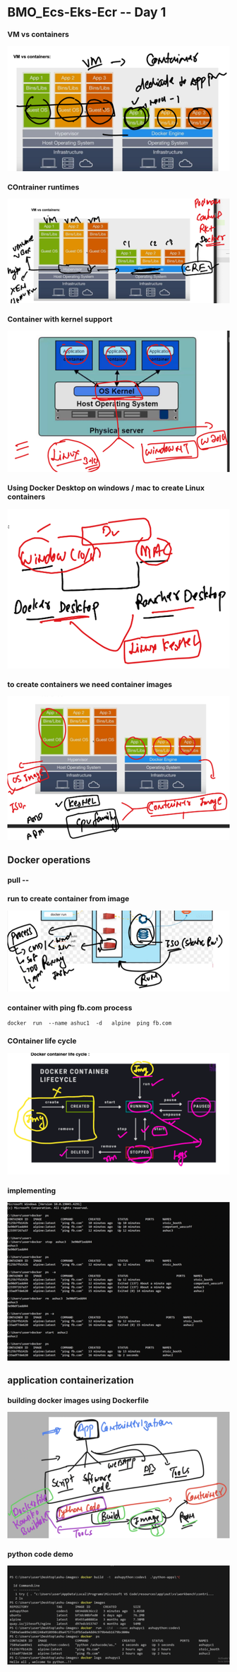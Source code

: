# BMO_Ecs-Eks-Ecr -- Day 1

### VM vs containers 

<img src="vmc.png">

### COntrainer runtimes 

<img src="cre.png">

### Container with kernel support 

<img src="cre1.png">

### Using Docker Desktop on windows / mac to create Linux containers

<img src="lxc.png">

### to create containers we need container images 

<img src="img1.png">

## Docker operations 

### pull --

### run to create container from image 

<img src="cont1.png">

### container with ping fb.com process

```
docker  run  --name ashuc1  -d   alpine  ping fb.com 
```

### COntainer life cycle 

<img src="life.png">

### implementing 

<img src="imp.png">

## application containerization 

### building docker images using Dockerfile 

<img src="imgbuild.png">

### python code demo 

<img src="buildpy.png">

